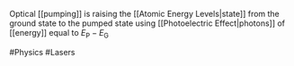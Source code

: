 Optical [[pumping]] is raising the [[Atomic Energy Levels|state]] from the ground state to the pumped state using [[Photoelectric Effect|photons]] of [[energy]] equal to $E_\text{P}-E_\text{G}$

#Physics #Lasers 